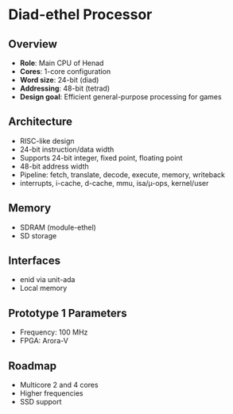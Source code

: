 # Diad-ethel Processor

## Overview

- **Role**: Main CPU of Henad
- **Cores**: 1-core configuration
- **Word size**: 24-bit (diad)
- **Addressing**: 48-bit (tetrad)
- **Design goal**: Efficient general-purpose processing for games

## Architecture

- RISC-like design
- 24-bit instruction/data width
- Supports 24-bit integer, fixed point, floating point
- 48-bit address width
- Pipeline: fetch, translate, decode, execute, memory, writeback
- interrupts, i-cache, d-cache, mmu, isa/µ-ops, kernel/user

## Memory

- SDRAM (module-ethel)
- SD storage

## Interfaces

- enid via unit-ada
- Local memory

## Prototype 1 Parameters

- Frequency: 100 MHz
- FPGA: Arora-V

## Roadmap

- Multicore 2 and 4 cores
- Higher frequencies
- SSD support
